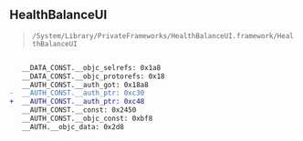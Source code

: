 ## HealthBalanceUI

> `/System/Library/PrivateFrameworks/HealthBalanceUI.framework/HealthBalanceUI`

```diff

   __DATA_CONST.__objc_selrefs: 0x1a8
   __DATA_CONST.__objc_protorefs: 0x18
   __AUTH_CONST.__auth_got: 0x18a8
-  __AUTH_CONST.__auth_ptr: 0xc30
+  __AUTH_CONST.__auth_ptr: 0xc48
   __AUTH_CONST.__const: 0x2450
   __AUTH_CONST.__objc_const: 0xbf8
   __AUTH.__objc_data: 0x2d8

```
